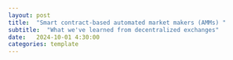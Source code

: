 ```yaml
---
layout: post
title:  "Smart contract-based automated market makers (AMMs) "
subtitle:  "What we've learned from decentralized exchanges"
date:   2024-10-01 4:30:00
categories: template
---
```


